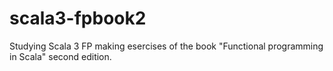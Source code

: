 # scala3-fpbook2
Studying Scala 3 FP making esercises of the book "Functional programming in Scala" second edition.
